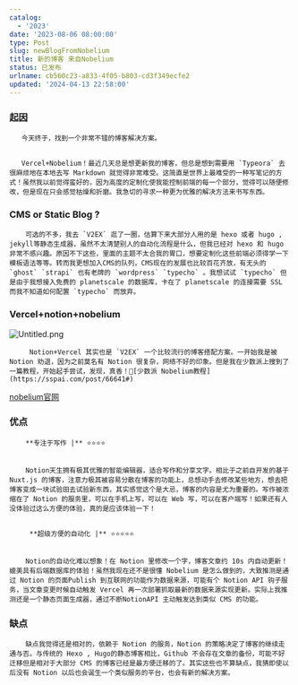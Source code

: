 ```yaml
---
catalog:
  - '2023'
date: '2023-08-06 08:00:00'
type: Post
slug: newBlogFromNobelium
title: 新的博客 来自Nobelium
status: 已发布
urlname: cb560c23-a833-4f05-b803-cd3f349ecfe2
updated: '2024-04-13 22:58:00'
---
```


### 起因


       今天终于，找到一个非常不错的博客解决方案。


       Vercel+Nobelium！最近几天总是想更新我的博客，但总是想到需要用 `Typeora` 去很麻烦地在本地去写 Markdown 就觉得非常难受。这简直是世界上最难受的一种写笔记的方式！虽然我以前觉得蛮好的，因为高度的定制化使我能控制前端的每一个部分，觉得可以随便修改，但是现在只会感觉枯燥和折磨。我急切的寻求一种更为优雅的解决方法来书写东西。


### CMS or Static Blog ?


        可选的不多，我去 `V2EX` 逛了一圈，估算下来大部分人用的是 hexo 或者 hugo , jekyll等静态生成器，虽然不太清楚别人的自动化流程是什么，但我已经对 hexo 和 hugo 非常不感兴趣。原因不下这些，里面的主题不太合我的胃口，想要定制化这些前端必须得学一下模板语法等等。转而我更想加入CMS的队列，CMS现在的发展也比较百花齐放，有无头的 `ghost` `strapi` 也有老牌的 `wordpress` `typecho` 。我想试试 `typecho` 但是由于我想接入免费的 planetscale 的数据库，卡在了 planetscale 的连接需要 SSL 而我不知道如何配置 `typecho` 而放弃。


### Vercel+notion+nobelium


![Untitled.png](https://prod-files-secure.s3.us-west-2.amazonaws.com/ed141b76-e4f4-4030-b3c9-9f8f9925cc4f/0ecc86b3-acdd-477f-ab59-852a7f533d4c/Untitled.png?X-Amz-Algorithm=AWS4-HMAC-SHA256&X-Amz-Content-Sha256=UNSIGNED-PAYLOAD&X-Amz-Credential=ASIAZI2LB466VGCTV4DL%2F20250503%2Fus-west-2%2Fs3%2Faws4_request&X-Amz-Date=20250503T035702Z&X-Amz-Expires=3600&X-Amz-Security-Token=IQoJb3JpZ2luX2VjEEsaCXVzLXdlc3QtMiJHMEUCIHdheI5ZCaUfKhszpTdkQhQUhED9PHIo%2FkS5p0R8U%2FU3AiEA93ri7C2VqiTy5xZCswsyTW%2B3DwzgGJyp2D29jCXrCmgqiAQI5P%2F%2F%2F%2F%2F%2F%2F%2F%2F%2FARAAGgw2Mzc0MjMxODM4MDUiDB%2BQng8k%2Bx%2FepWlCvSrcA6CDGggl%2FvwXyD6uHGMxXyQIRVt7ABUlKO7tfD46uP7fs4qDsDKSIsKSYeIIz56kdtWqvPYDSa6udIzaIxeVE5XrvYL7jUKeU1nWq9GpvAIngV7rpFnB0BcjWDxVgmHbwu8KGflbwd6wrJu269HYFH41vgwG%2B0A%2F3GsoV2C5A88PXypBDce88C6oeOKd%2BRhf0%2FEGoiqrpv4JSmuP0VhdXD4SO6HDe1uA%2BnrpKluvI55UbGdpwYnjMfAwHK1M0d%2FUBV3pI3pH2iGSInembFV4ce7VNF7%2FpyqOHi7Oc4yLRZiqtAie2tSpkDrbwcrRfSIV2G8SOl2bgont9eIXrLoBjCDjgjD0KuC9RSZ18bZkynu1DmV5%2FQsPyrfThgyW9krxzVWQjfsO0x0EKXrPrpNiAOACU%2FqF1tE8BruGcpDX0tuEANSE6Zc%2BrR%2BkJR2mL4tx1BXHvDtRIO77f5k2UXX1e54Km5aBfPFXWPc4FBhSBoORUzH5%2FtS0hjzVmXX2Cc%2FduZ10jE4nojvvrLoVNeNjYy32plKEIEj4JNdr8GpCTXrsh%2Bp2VoIiWFdAzv3TerqRdJ7uuuyx%2FIrld1Y47q5ODzZGCXyw%2B1wrdz32LoKtqCsgF%2FVoo2GWSPPf4yzLMPSG1sAGOqUBC%2B0LCbexzOHMeEDFEjL5L2inhuDVuXUuaqT%2FEEHI4%2Foi0Fb6A6QwNxGVO0K6G4zTfJ1b13FC%2BXDabuC8w943%2F%2B0BR8EnbGtshNCHnTDyfkx4B6kjaE8xkaIH7uUH112zA%2BhVieOinnrf96Y7MLdQtRAHFusIIoFcgj%2BMTRbW12yFkM49%2BiG90pO4Vpy%2BXEdsSbcPFFv2aKaxMyVbBnMghSpAGbcV&X-Amz-Signature=9a969b667d02dc54f64cf3f5ef6f18da31b479fbf4d64b94ee95d36126074f0b&X-Amz-SignedHeaders=host&x-id=GetObject)


         Notion+Vercel 其实也是 `V2EX` 一个比较流行的博客搭配方案。一开始我是被 Notion 劝退，因为之前莫名有 Notion 很复杂，网络不好的印象。但是我在少数派上搜到了一篇教程，开始起手尝试，发现，真香！🔗[少数派 Nobelium教程](https://sspai.com/post/66641#) 


[nobelium官网](https://nobelium.js.org/)


### 优点


        **专注于写作 |** ⭐⭐⭐⭐


        Notion天生拥有极其优雅的智能编辑器，适合写作和分享文字。相比于之前自开发的基于Nuxt.js 的博客，注意力极其被容易分散在博客的功能上，总想动手去修改某些地方，想去把博客变成一块试验田去试验新东西，其实感觉这个是大忌，博客的内容是尤为重要的。写作被浓缩在了 Notion 的服务里，可以在手机上写，可以在 Web 写，可以在客户端写！如果还有人没体验过这么方便的体验，真的是应该体验一下！


         **超级方便的自动化 |** ⭐⭐⭐⭐⭐


        Notion的自动化难以想象！在 Notion 里修改一个字，博客文章约 10s 内自动更新！媲美具有后端数据库的体验！虽然我现在还不是很懂 Nobelium 是怎么做到的，大致推测是通过 Notion 的页面Publish 到互联网的功能作为数据来源，可能有个 Notion API 钩子服务，当文章变更时候自动触发 Vercel 再一次部署抓取最新的数据来源实现更新。实际上我推测还是一个静态页面生成器，通过不断NotionAPI 主动触发达到类似 CMS 的功能。


### 缺点


        缺点我觉得还是相对的，依赖于 Notion 的服务，Notion 的策略决定了博客的继续走通与否。与传统的 Hexo , Hugo的静态博客相比，Github 不会存在文章的备份，可能不好迁移但是相对于大部分 CMS 的博客已经是最方便迁移的了。其实这些也不算缺点，我猜即使以后没有 Notion 以后也会诞生一个类似服务的平台，也会有新的解决方案。

